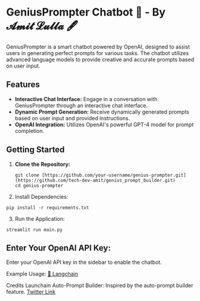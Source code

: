 # GeniusPrompter Chatbot 🚀 - By **𝓐𝓶𝓲𝓽 𝓛𝓾𝓵𝓵𝓪** 🖋️

GeniusPrompter is a smart chatbot powered by OpenAI, designed to assist users in generating perfect prompts for various tasks. The chatbot utilizes advanced language models to provide creative and accurate prompts based on user input.

## Features
- **Interactive Chat Interface:** Engage in a conversation with GeniusPrompter through an interactive chat interface.
- **Dynamic Prompt Generation:** Receive dynamically generated prompts based on user input and provided instructions.
- **OpenAI Integration:** Utilizes OpenAI's powerful GPT-4 model for prompt completion.

## Getting Started
1. **Clone the Repository:**
   ```
   git clone [https://github.com/your-username/genius-prompter.git](https://github.com/tech-dev-amit/genius_prompt_builder.git)
   cd genius-prompter
   ```
2. Install Dependencies:
```
pip install -r requirements.txt
```
3. Run the Application:
```
streamlit run main.py
```

## Enter Your OpenAI API Key:
Enter your OpenAI API key in the sidebar to enable the chatbot.

Example Usage:
[🦜 Langchain](https://openai-prompting-helper-e924c62387f55170bc7836f9f-ffoprvkqsa-uc.a.run.app/auto-prompter/playground/)

Credits
Launchain Auto-Prompt Builder: Inspired by the auto-prompt builder feature. [Twitter Link](https://twitter.com/LangChainAI/status/1743319684735434965)
